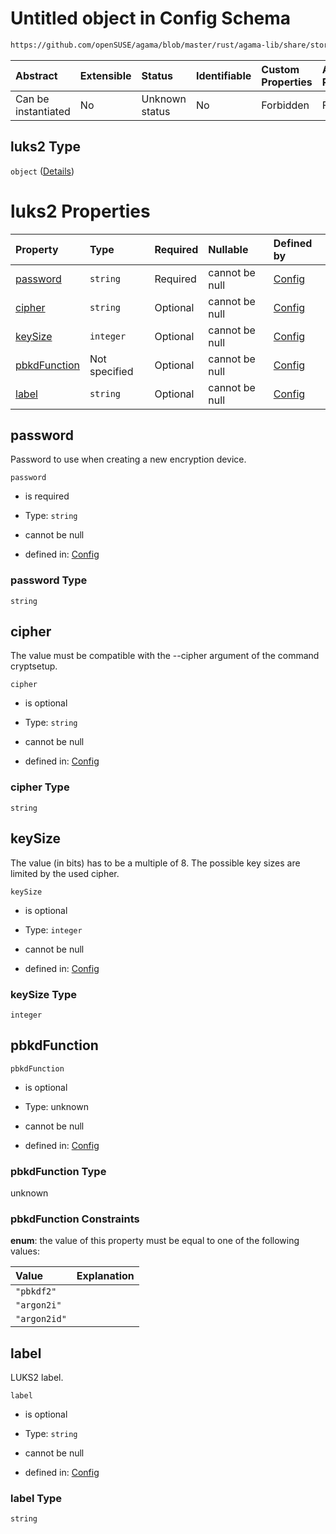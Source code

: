# Untitled object in Config Schema

```txt
https://github.com/openSUSE/agama/blob/master/rust/agama-lib/share/storage.schema.json#/$defs/encryptionLuks2/properties/luks2
```



| Abstract            | Extensible | Status         | Identifiable | Custom Properties | Additional Properties | Access Restrictions | Defined In                                                          |
| :------------------ | :--------- | :------------- | :----------- | :---------------- | :-------------------- | :------------------ | :------------------------------------------------------------------ |
| Can be instantiated | No         | Unknown status | No           | Forbidden         | Forbidden             | none                | [storage.schema.json\*](storage.schema.json "open original schema") |

## luks2 Type

`object` ([Details](storage-1-defs-encryptionluks2-properties-luks2.md))

# luks2 Properties

| Property                      | Type          | Required | Nullable       | Defined by                                                                                                                                                                                                                                    |
| :---------------------------- | :------------ | :------- | :------------- | :-------------------------------------------------------------------------------------------------------------------------------------------------------------------------------------------------------------------------------------------- |
| [password](#password)         | `string`      | Required | cannot be null | [Config](storage-1-defs-encryptionluks2-properties-luks2-properties-password.md "https://github.com/openSUSE/agama/blob/master/rust/agama-lib/share/storage.schema.json#/$defs/encryptionLuks2/properties/luks2/properties/password")         |
| [cipher](#cipher)             | `string`      | Optional | cannot be null | [Config](storage-1-defs-encryptionluks2-properties-luks2-properties-cipher.md "https://github.com/openSUSE/agama/blob/master/rust/agama-lib/share/storage.schema.json#/$defs/encryptionLuks2/properties/luks2/properties/cipher")             |
| [keySize](#keysize)           | `integer`     | Optional | cannot be null | [Config](storage-1-defs-encryptionluks2-properties-luks2-properties-keysize.md "https://github.com/openSUSE/agama/blob/master/rust/agama-lib/share/storage.schema.json#/$defs/encryptionLuks2/properties/luks2/properties/keySize")           |
| [pbkdFunction](#pbkdfunction) | Not specified | Optional | cannot be null | [Config](storage-1-defs-encryptionluks2-properties-luks2-properties-pbkdfunction.md "https://github.com/openSUSE/agama/blob/master/rust/agama-lib/share/storage.schema.json#/$defs/encryptionLuks2/properties/luks2/properties/pbkdFunction") |
| [label](#label)               | `string`      | Optional | cannot be null | [Config](storage-1-defs-encryptionluks2-properties-luks2-properties-label.md "https://github.com/openSUSE/agama/blob/master/rust/agama-lib/share/storage.schema.json#/$defs/encryptionLuks2/properties/luks2/properties/label")               |

## password

Password to use when creating a new encryption device.

`password`

* is required

* Type: `string`

* cannot be null

* defined in: [Config](storage-1-defs-encryptionluks2-properties-luks2-properties-password.md "https://github.com/openSUSE/agama/blob/master/rust/agama-lib/share/storage.schema.json#/$defs/encryptionLuks2/properties/luks2/properties/password")

### password Type

`string`

## cipher

The value must be compatible with the --cipher argument of the command cryptsetup.

`cipher`

* is optional

* Type: `string`

* cannot be null

* defined in: [Config](storage-1-defs-encryptionluks2-properties-luks2-properties-cipher.md "https://github.com/openSUSE/agama/blob/master/rust/agama-lib/share/storage.schema.json#/$defs/encryptionLuks2/properties/luks2/properties/cipher")

### cipher Type

`string`

## keySize

The value (in bits) has to be a multiple of 8. The possible key sizes are limited by the used cipher.

`keySize`

* is optional

* Type: `integer`

* cannot be null

* defined in: [Config](storage-1-defs-encryptionluks2-properties-luks2-properties-keysize.md "https://github.com/openSUSE/agama/blob/master/rust/agama-lib/share/storage.schema.json#/$defs/encryptionLuks2/properties/luks2/properties/keySize")

### keySize Type

`integer`

## pbkdFunction



`pbkdFunction`

* is optional

* Type: unknown

* cannot be null

* defined in: [Config](storage-1-defs-encryptionluks2-properties-luks2-properties-pbkdfunction.md "https://github.com/openSUSE/agama/blob/master/rust/agama-lib/share/storage.schema.json#/$defs/encryptionLuks2/properties/luks2/properties/pbkdFunction")

### pbkdFunction Type

unknown

### pbkdFunction Constraints

**enum**: the value of this property must be equal to one of the following values:

| Value        | Explanation |
| :----------- | :---------- |
| `"pbkdf2"`   |             |
| `"argon2i"`  |             |
| `"argon2id"` |             |

## label

LUKS2 label.

`label`

* is optional

* Type: `string`

* cannot be null

* defined in: [Config](storage-1-defs-encryptionluks2-properties-luks2-properties-label.md "https://github.com/openSUSE/agama/blob/master/rust/agama-lib/share/storage.schema.json#/$defs/encryptionLuks2/properties/luks2/properties/label")

### label Type

`string`
